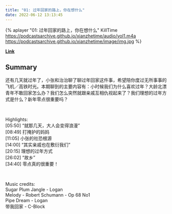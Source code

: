 ```yaml
---
title: "01: 过年回家的路上，你在想什么"
date: 2022-06-12 13:13:45
---
```


{% aplayer "01: 过年回家的路上，你在想什么" KillTime  https://podcastsarchive.github.io/xianzhetime/audio/vol1.m4a https://podcastsarchive.github.io/xianzhetime/image/img.jpg %}

**[Link](https://www.xiaoyuzhoufm.com/episode/5e285523418a84a046277687)**

## Summary
<p >还有几天就过年了，小张和治治聊了聊过年回家这件事，希望陪你度过无所事事的飞机／高铁时光。本期聊到的主要内容有：小时候我们为什么喜欢过年？大龄北漂青年不敢回家怎么办？我们怎么突然就跟亲戚互相仇视起来了？我们理想的过年方式是什么？新年零点很重要吗？</p><span><br /></span><p >Highlights:<br />[05:50] “就那几天，大人会变得浪漫”<br />[08:49] 打掩护的妈妈<br />[11:05] 小张的社恐根源<br />[14:00] “其实亲戚也在敷衍我们”<br />[20:15] 理想的过年方式<br />[26:02] “故乡”<br />[34:40] 零点真的很重要！</p><span><br /></span><p >Music credits:<br />Sugar Plum Jangle - Logan<br />Melody - Robert Schumann - Op 68 No1<br />Pipe Dream - Logan<br />带我回家 - C-Block<br /></p>
    